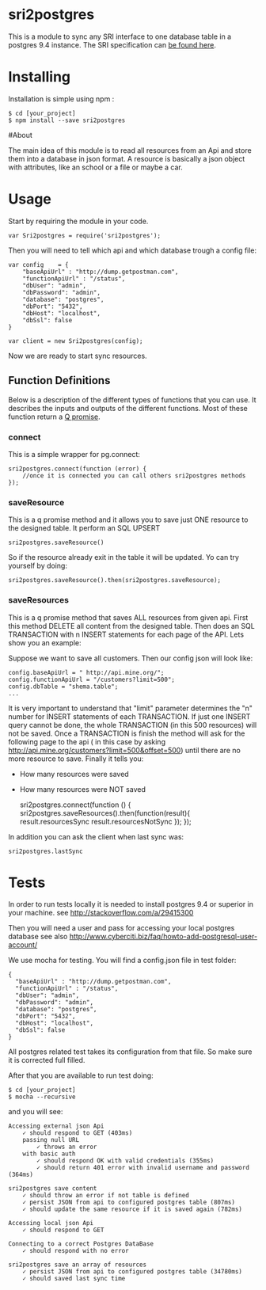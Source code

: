 # sri2postgres

This is a module to sync any SRI interface to one database table in a postgres 9.4 instance.
The SRI specification can [be found here](https://github.com/dimitrydhondt/sri).


# Installing

Installation is simple using npm :

    $ cd [your_project]
    $ npm install --save sri2postgres


#About

The main idea of this module is to read all resources from an Api and store them into a database in json format.
A resource is basically a json object with attributes, like an school or a file or maybe a car.


# Usage

Start by requiring the module in your code. 
    
    var Sri2postgres = require('sri2postgres');
    
Then you will need to tell which api and which database trough a config file:

    var config    = {
        "baseApiUrl" : "http://dump.getpostman.com",
        "functionApiUrl" : "/status",
        "dbUser": "admin",
        "dbPassword": "admin",
        "database": "postgres",
        "dbPort": "5432",
        "dbHost": "localhost",
        "dbSsl": false
    }

    var client = new Sri2postgres(config);

Now we are ready to start sync resources.


## Function Definitions

Below is a description of the different types of functions that you can use.
It describes the inputs and outputs of the different functions.
Most of these function return a [Q promise](https://github.com/kriskowal/q).


### connect

This is a simple wrapper for pg.connect:

    sri2postgres.connect(function (error) {
        //once it is connected you can call others sri2postgres methods
    });


### saveResource

This is a q promise method and it allows you to save just ONE resource to the designed table. It perform an SQL UPSERT 

    sri2postgres.saveResource()
    
So if the resource already exit in the table it will be updated. Yo can try yourself by doing:

    sri2postgres.saveResource().then(sri2postgres.saveResource);

### saveResources

This is a q promise method that saves ALL resources from given api.
First this method DELETE all content from the designed table. Then does an SQL TRANSACTION with n INSERT statements for each page of the API.
Lets show you an example:

Suppose we want to save all customers. Then our config json will look like:

    config.baseApiUrl = " http://api.mine.org/";
    config.functionApiUrl = "/customers?limit=500";
    config.dbTable = "shema.table";
    ...

It is very important to understand that "limit" parameter determines the "n" number for INSERT statements of each TRANSACTION.
If just one INSERT query cannot be done, the whole TRANSACTION (in this 500 resources) will not be saved.
Once a TRANSACTION is finish the method will ask for the following page to the api ( in this case by asking http://api.mine.org/customers?limit=500&offset=500) until there are no more resource to save.
Finally it tells you:

- How many resources were saved
- How many resources were NOT saved


    sri2postgres.connect(function () {
        sri2postgres.saveResources().then(function(result){
        result.resourcesSync
        result.resourcesNotSync
        });
    });

In addition you can ask the client when last sync was:

    sri2postgres.lastSync


# Tests
In order to run tests locally it is needed to install postgres 9.4 or superior in your machine.
see http://stackoverflow.com/a/29415300

Then you will need a user and pass for accessing your local postgres database
see also http://www.cyberciti.biz/faq/howto-add-postgresql-user-account/

We use mocha for testing. You will find a config.json file in test folder:

    {
      "baseApiUrl" : "http://dump.getpostman.com",
      "functionApiUrl" : "/status",
      "dbUser": "admin",
      "dbPassword": "admin",
      "database": "postgres",
      "dbPort": "5432",
      "dbHost": "localhost",
      "dbSsl": false
    }

All postgres related test takes its configuration from that file. So make sure it is corrected full filled.

After that you are available to run test doing:

    $ cd [your_project]
    $ mocha --recursive
    
and you will see:

    Accessing external json Api
        ✓ should respond to GET (403ms)
        passing null URL
            ✓ throws an error
        with basic auth
            ✓ should respond OK with valid credentials (355ms)
            ✓ should return 401 error with invalid username and password (364ms)
    
    sri2postgres save content
        ✓ should throw an error if not table is defined
        ✓ persist JSON from api to configured postgres table (807ms)
        ✓ should update the same resource if it is saved again (782ms)
    
    Accessing local json Api
        ✓ should respond to GET
    
    Connecting to a correct Postgres DataBase
        ✓ should respond with no error
    
    sri2postgres save an array of resources
        ✓ persist JSON from api to configured postgres table (34780ms)
        ✓ should saved last sync time
